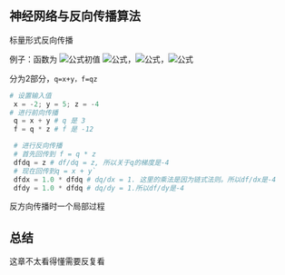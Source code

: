 ## 神经网络与反向传播算法

标量形式反向传播

例子：函数为 ![公式](https://www.zhihu.com/equation?tex=f%28x%2Cy%2Cz%29%20%3D%20%28x%20%2B%20y%29%20z)初值 ![公式](https://www.zhihu.com/equation?tex=x%20%3D%20-2)，![公式](https://www.zhihu.com/equation?tex=y%20%3D%205)，![公式](https://www.zhihu.com/equation?tex=z%20%3D%20-4)

分为2部分，`q=x+y，f=qz`

```python
# 设置输入值
 x = -2; y = 5; z = -4
# 进行前向传播
 q = x + y # q 是 3
 f = q * z # f 是 -12

 # 进行反向传播
 # 首先回传到 f = q * z
 dfdq = z # df/dq = z, 所以关于q的梯度是-4
 # 现在回传到q = x + y`
 dfdx = 1.0 * dfdq # dq/dx = 1. 这里的乘法是因为链式法则。所以df/dx是-4
 dfdy = 1.0 * dfdq # dq/dy = 1.所以df/dy是-4
```

反方向传播时一个局部过程

## 总结

这章不太看得懂需要反复看